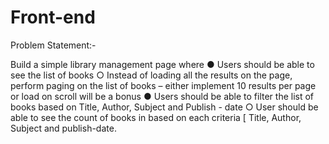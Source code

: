 # Front-end


Problem Statement:-

Build a simple library management page where
● Users should be able to see the list of books
○ Instead of loading all the results on the page, perform paging on the list of
books – either implement 10 results per page or load on scroll will be a bonus
● Users should be able to filter the list of books based on Title, Author, Subject and
Publish - date
○ User should be able to see the count of books in based on each criteria [ Title,
Author, Subject and publish-date.
